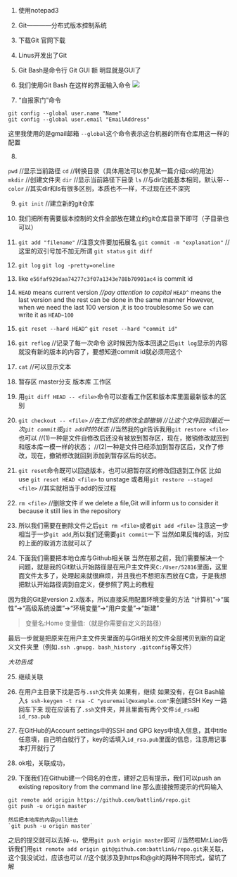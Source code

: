 1. 使用notepad3

2. Git————分布式版本控制系统

3. 下载Git 官网下载

4. Linus开发出了Git

5. Git Bash是命令行
  Git GUI 额 明显就是GUI了

6. 我们使用Git Bash 在这样的界面输入命令
![](https://user-gold-cdn.xitu.io/2020/2/16/1704c9dda81eb15e?w=745&h=449&f=png&s=9214)

7. “自报家门”命令
```
git config --global user.name "Name"
git config --global user.email "EmailAddress"
```
这里我使用的是gmail邮箱
`--global`这个命令表示这台机器的所有仓库用这一样的配置

8. 
  `pwd` //显示当前路径
   `cd` //转换目录（具体用法可以参见某一篇介绍cd的用法）
   `mkdir` //创建文件夹
   `dir` //显示当前路径下目录
   `ls` //与dir功能基本相同，默认带`--color`
//其实dir和ls有很多区别，本质也不一样，不过现在还不深究

9. `git init` //建立新的git仓库

10. 我们把所有需要版本控制的文件全部放在建立的git仓库目录下即可（子目录也可以）

11. `git add "filename"` //注意文件要加拓展名
    `git commit -m "explanation"` //这里的双引号加不加无所谓
	`git status` 
	`git diff`

12. `git log`
    `git log -pretty=oneline`

13. like `e56faf929daa74277c3f07a1343e788b70901ac4` is commit id

14. `HEAD` means current version  *//pay attention to capital*
    `HEAD^` means the last version   and the  rest can be done in the same manner 
    However, when we need the last 100 version ,it is too troublesome
    So we can write it as `HEAD~100`  

15. `git reset --hard HEAD^`
    `git reset --hard "commit id"`

16. `git reflog` //记录了每一次命令
这时候因为版本回退之后`git log`显示的内容就没有新的版本的内容了，要想知道commit id就必须用这个

17. `cat`      //可以显示文本

18. 暂存区
master分支
版本库
工作区

19. 用`git diff HEAD -- <file>`命令可以查看工作区和版本库里面最新版本的区别
20. `git checkout -- <file>`
*//在工作区的修改全部撤销*
*//让这个文件回到最近一次`git commit`或`git add`时的状态*
//当然我的git告诉我用`git restore <file>`也可以
//(1)一种是文件自修改后还没有被放到暂存区，现在，撤销修改就回到和版本库一模一样的状态；
//(2)一种是文件已经添加到暂存区后，又作了修改，现在，撤销修改就回到添加到暂存区后的状态。

21. `git reset`命令既可以回退版本，也可以把暂存区的修改回退到工作区
比如use `git reset HEAD <file>` to unstage
或者用`git restore --staged <file>`
//其实就相当于add的反过程

22. `rm <file>` //删除文件
    if we delete a file,Git will inform us to consider it because it still lies in the repository

23. 所以我们需要在删除文件之后`git rm <file>`或者`git add <file>`
注意这一步相当于一步`git add`,所以我们还需要`git commit`一下 
当然如果反悔的话，对应的上面的取消方法就可以了

24. 下面我们需要把本地仓库与Github相关联
当然在那之前，我们需要解决一个问题，就是我的Git默认开始路径是在用户主文件夹`C:/User/52816`里面，这里面文件太多了，处理起来就很麻烦，并且我也不想把东西放在C盘，于是我想把默认开始路径调到自定义，便参照了网上的教程

  因为我的Git是version 2.x版本，所以直接采用配置环境变量的方法
  “计算机”->“属性”->“高级系统设置”->“环境变量”->“用户变量”->“新建”

  >变量名:Home
   变量值:（就是你需要自定义的路径）

  最后一步就是把原来在用户主文件夹里面的与Git相关的文件全部拷贝到新的自定义文件夹里（例如`.ssh .gnupg. bash_history .gitconfig`等文件）

  *大功告成*

25. 继续关联
  1. 在用户主目录下找是否与`.ssh`文件夹 
  如果有，继续
  如果没有，在Git Bash输入`$ ssh-keygen -t rsa -C "youremail@example.com"`来创建SSH Key
  一路回车下来
  现在应该有了`.ssh`文件夹，并且里面有两个文件`id_rsa`和`id_rsa.pub`

  2. 在GitHub的Account settings中的SSH and GPG keys中填入信息，其中title任意填，自己明白就行了，key的话填入`id_rsa.pub`里面的信息，注意用记事本打开就行了
  3. ok啦，关联成功，

26. 下面我们在Github建一个同名的仓库，建好之后有提示，我们可以push an existing repository from the command line
 那么直接按照提示的代码输入

  ```
git remote add origin https://github.com/battlin6/repo.git
git push -u origin master
```

   	然后把本地库的内容pull进去
    `git push -u origin master`
  之后的提交就可以去掉`-u`，使用`git push origin master`即可
//当然啦Mr.Liao告诉我们用`git remote add origin git@github.com:battlin6/repo.git`来关联，这个我没试过，应该也可以
//这个就涉及到https和@git的两种不同形式，留坑了解